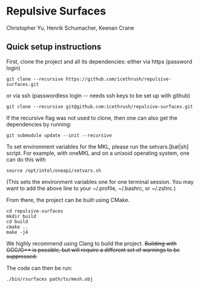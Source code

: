# Repulsive Surfaces
Christopher Yu, Henrik Schumacher, Keenan Crane

## Quick setup instructions

First, clone the project and all its dependencies:
either via https (password login)
```
git clone --recursive https://github.com/icethrush/repulsive-surfaces.git
```
or via ssh (passwordless login -- needs ssh keys to be set up with github)
```
git clone --recursive git@github.com:icethrush/repulsive-surfaces.git
```

If the recursive flag was not used to clone, then one can also get the dependencies by running:
```
git submodule update --init --recursive
```

To set environment variables for the MKL, please run the setvars.[bat|sh] script. For example, with oneMKL and on a unixoid operating system, one can do this with
```
source /opt/intel/oneapi/setvars.sh
```
(This sets the environment variables one for one terminal session. You may want to add the above line to your ~/.profile, ~/.bashrc, or ~/.zshrc.)

From there, the project can be built using CMake.
```
cd repulsive-surfaces
mkdir build
cd build
cmake ..
make -j4
```
We highly recommend using Clang to build the project. <s>Building with GCC/G++ is possible, but will require a different set of warnings to be suppressed.</s>

The code can then be run:
```
./bin/rsurfaces path/to/mesh.obj
```
